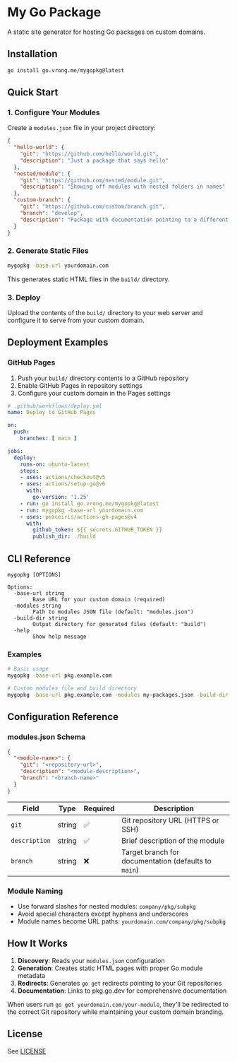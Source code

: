 # My Go Package

A static site generator for hosting Go packages on custom domains.

## Installation

```bash
go install go.vrong.me/mygopkg@latest
```

## Quick Start

### 1. Configure Your Modules

Create a `modules.json` file in your project directory:

```json
{
  "hello-world": {
    "git": "https://github.com/hello/world.git",
    "description": "Just a package that says hello"
  },
  "nested/module": {
    "git": "https://github.com/nested/module.git",
    "description": "Showing off modules with nested folders in names"
  },
  "custom-branch": {
    "git": "https://github.com/custom/branch.git",
    "branch": "develop",
    "description": "Package with documentation pointing to a different branch"
  }
}
```

### 2. Generate Static Files

```bash
mygopkg -base-url yourdomain.com
```

This generates static HTML files in the `build/` directory.

### 3. Deploy

Upload the contents of the `build/` directory to your web server and configure it to serve from your custom domain.

## Deployment Examples

### GitHub Pages

1. Push your `build/` directory contents to a GitHub repository
2. Enable GitHub Pages in repository settings
3. Configure your custom domain in the Pages settings

```yaml
# .github/workflows/deploy.yml
name: Deploy to GitHub Pages

on:
  push:
    branches: [ main ]

jobs:
  deploy:
    runs-on: ubuntu-latest
    steps:
    - uses: actions/checkout@v5
    - uses: actions/setup-go@v6
      with:
        go-version: '1.25'
    - run: go install go.vrong.me/mygopkg@latest
    - run: mygopkg -base-url yourdomain.com
    - uses: peaceiris/actions-gh-pages@v4
      with:
        github_token: ${{ secrets.GITHUB_TOKEN }}
        publish_dir: ./build
```

## CLI Reference

```
mygopkg [OPTIONS]

Options:
  -base-url string
        Base URL for your custom domain (required)
  -modules string
        Path to modules JSON file (default: "modules.json")
  -build-dir string
        Output directory for generated files (default: "build")
  -help
        Show help message
```

### Examples

```bash
# Basic usage
mygopkg -base-url pkg.example.com

# Custom modules file and build directory
mygopkg -base-url pkg.example.com -modules my-packages.json -build-dir dist
```

## Configuration Reference

### modules.json Schema

```json
{
  "<module-name>": {
    "git": "<repository-url>",
    "description": "<module-description>",
    "branch": "<branch-name>"
  }
}
```

| Field | Type | Required | Description |
|-------|------|----------|-------------|
| `git` | string | ✅ | Git repository URL (HTTPS or SSH) |
| `description` | string | ✅ | Brief description of the module |
| `branch` | string | ❌ | Target branch for documentation (defaults to `main`) |

### Module Naming

- Use forward slashes for nested modules: `company/pkg/subpkg`
- Avoid special characters except hyphens and underscores
- Module names become URL paths: `yourdomain.com/company/pkg/subpkg`

## How It Works

1. **Discovery**: Reads your `modules.json` configuration
2. **Generation**: Creates static HTML pages with proper Go module metadata
3. **Redirects**: Generates `go get` redirects pointing to your Git repositories
4. **Documentation**: Links to pkg.go.dev for comprehensive documentation

When users run `go get yourdomain.com/your-module`, they'll be redirected to the correct Git repository while maintaining your custom domain branding.

## License

See [LICENSE](./LICENSE)
